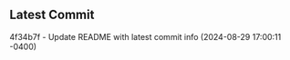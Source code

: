 
## Latest Commit
4f34b7f - Update README with latest commit info (2024-08-29 17:00:11 -0400) <Yunxi-Zhou>
